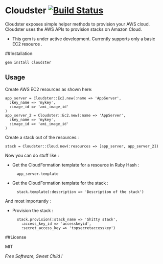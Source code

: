 # Cloudster [![Build Status](https://travis-ci.org/emilsoman/cloudster.png)](https://travis-ci.org/emilsoman/cloudster)

Cloudster exposes simple helper methods to provision your AWS cloud.
Cloudster uses the AWS APIs to provision stacks on Amazon Cloud.


- This gem is under active development. Currently supports only a basic EC2 resource .

##Installation

    gem install cloudster

## Usage

Create AWS EC2 resources as shown here:

    app_server = Cloudster::Ec2.new(:name => 'AppServer',
      :key_name => 'mykey',
      :image_id => 'ami_image_id'
    )
    app_server_2 = Cloudster::Ec2.new(:name => 'AppServer',
      :key_name => 'mykey',
      :image_id => 'ami_image_id'
    )

Create a stack out of the resources :

    stack = Cloudster::Cloud.new(:resources => [app_server, app_server_2])
Now you can do stuff like :

- Get the CloudFormation template for a resource in Ruby Hash :
    
        app_server.template
- Get the CloudFormation template for the stack :
    
        stack.template(:description => 'Description of the stack')
    
And most importantly :

- Provision the stack :

        stack.provision(:stack_name => 'Shitty stack',
          :access_key_id => 'accesskeyid',
          :secret_access_key => 'topsecretaccesskey')



##License

MIT

*Free Software, Sweet Child !*
